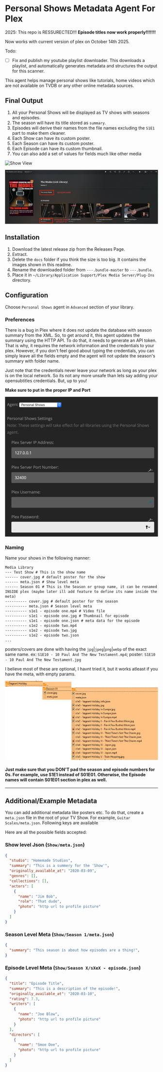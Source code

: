 # Personal Shows Metadata Agent For Plex

2025: This repo is RESSURECTED!!! **Episode titles now work properly!!!!!!!** 

Now works with current version of plex on October 14th 2025.

Todo:
- [ ] Fix and publish my youtube playlist downloader. This downloads a playlist, and automatically generates metadata and structures the output for this scanner.

This agent helps manage personal shows like tutorials, home videos which are not available on TVDB or any other online metadata sources.

## Final Output

1. All your Personal Shows will be displayed as TV shows with seasons and episodes. 
1. The season will have its title stored as `summary`. 
1. Episodes will derive their names from the file names excluding the `S1E1` part to make them cleaner.
1. Each Show can have its custom poster.
1. Each Season can have its custom poster.
1. Each Episode can have its custom thumbnail.
1. You can also add a set of values for fields much like other media

![Show View](docs/show.png)

![Season View](docs/season.png)

## Installation

1. Download the latest release zip from the Releases Page.
1. Extract.
1. Delete the `docs` folder if you think the size is too big. It contains the images shown in this readme.
1. Rename the downloaded folder from `---.bundle-master` to `---.bundle`.
1. Place it in `~/Library/Application Support/Plex Media Server/Plug-Ins` directory.


## Configuration

Choose `Personal Shows` agent in `Advanced` section of your library.

### Preferences

There is a bug in Plex where it does not update the database with season summary from the XML. So, to get around it, this agent updates the summary using the HTTP API. To do that, it needs to generate an API token. That is why, it requires the network information and the credentials to your plex. However, if you don't feel good about typing the credentials, you can simply leave all the fields empty and the agent will not update the season's summary with folder name.

Just note that the credentials never leave your network as long as your plex is on the local network. So its not any more unsafe than lets say adding your opensubtitles credentials. But, up to you!

**Make sure to put in the proper IP and Port**

![Season View](docs/preferences.png)

### Naming

Name your shows in the following manner:

```
Media Library
--- Test Show # This is the show name
------ cover.jpg # default poster for the show
------ meta.json # Show level meta
------ Season 01 # This is the Season or group name, it can be renamed INSIDE plex (maybe later ill add feature to define its name inside the meta)
---------- cover.jpg # default poster for the season
---------- meta.json # Season level meta
---------- s1e1 - episode one.mp4 # Video file
---------- s1e1 - episode one.jpg # Thumbnail for episode
---------- s1e1 - episode one.json # meta data for the episode
---------- s1e2 - episode two.mp4
---------- s1e2 - episode two.jpg
---------- s1e2 - episode two.json
...
```

posters/covers are done with having the `jpg`|`jpeg`|`png`|`webp` of the exact same name.
ex: `S1E10 - 10 Paul And The New Testament.mp4`; poster: `S1E10 - 10 Paul And The New Testament.jpg`

I believe most of these are optional, I havnt tried it, but it works atleast if you have the meta, with empty params.

![Directory View](docs/directory.png)

#### Just make sure that you DON'T pad the season and episode numbers for 0s. For example, use S1E1 instead of S01E01. Otherwise, the Episode names will contain S01E01 section in plex as well.

---

## Additional/Example Metadata

You can add additional metadata like posters etc. To do that, create a `meta.json` file in the root of your TV Show. For example, `Guitar Scales/meta.json`. Following keys are available


Here are all the possible fields accepted:


### Show level Json (`Show/meta.json`)

```json
{
  "studio": "Homemade Studios",
  "summary": "This is a summery for the 'Show'",
  "originally_available_at": "2020-03-09",
  "genres": [],
  "collections": [],
  "actors": [
    {
      "name": "Jim Bob",
      "role": "That dude",
      "photo": "http url to profile picture"
    }
  ]
}
```

### Season Level Meta (`Show/Season 1/meta.json`)

```json
{
  "summary": "This season is about how episodes are a thing!",
}
```


### Episode Level Meta (`Show/Season X/sXeX - episode.json`)
```json
{
  "title": "Episode Title",
  "summary": "This is a description of the episode!",
  "originally_available_at": "2020-03-10",
  "rating": 7.3,
  "writers": [
    {
      "name": "Joe Blow",
      "photo": "http url to profile picture"
    }
  ],
  "directors": [
    {
      "name": "Smoe Doe",
      "photo": "http url to profile picture"
    }
  ]
}

```
